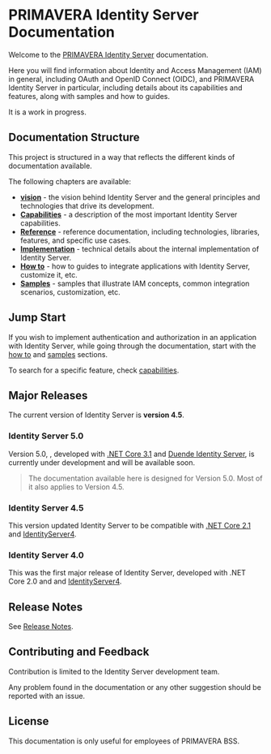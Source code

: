 # PRIMAVERA Identity Server Documentation

Welcome to the [PRIMAVERA Identity Server](https://identity.primaverabss.com) documentation.

Here you will find information about Identity and Access Management (IAM) in general, including OAuth and OpenID Connect (OIDC), and PRIMAVERA Identity Server in particular, including details about its capabilities and features, along with samples and how to guides.

It is a work in progress.

## Documentation Structure

This project is structured in a way that reflects the different kinds of documentation available.

The following chapters are available:

- [**vision**](vision/README.md) - the vision behind Identity Server and the general principles and technologies that drive its development.
- [**Capabilities**](capabilities/README.md) - a description of the most important Identity Server capabilities.
- [**Reference**](ref/README.md) - reference documentation, including technologies, libraries, features, and specific use cases.
- [**Implementation**](impl/README.md) - technical details about the internal implementation of Identity Server.
- [**How to**](howto/README.md) - how to guides to integrate applications with Identity Server, customize it, etc.
- [**Samples**](sames/README.md) - samples that illustrate IAM concepts, common integration scenarios, customization, etc.

## Jump Start

If you wish to implement authentication and authorization in an application with Identity Server, while going through the documentation, start with the [how to](howto/README.md) and [samples](samples/README.md) sections.

To search for a specific feature, check [capabilities](capabilities/README.md).

## Major Releases

The current version of Identity Server is **version 4.5**.

### Identity Server 5.0

Version 5.0, , developed with [.NET Core 3.1](https://dotnet.microsoft.com/download/dotnet-core/3.1) and [Duende Identity Server](https://duendesoftware.com/products/identityserver), is currently under development and will be available soon.

> The documentation available here is designed for Version 5.0. Most of it also applies to Version 4.5.

### Identity Server 4.5

This version updated Identity Server to be compatible with [.NET Core 2.1](https://dotnet.microsoft.com/download/dotnet-core/2.1) and [IdentityServer4](https://github.com/IdentityServer/IdentityServer4).

### Identity Server 4.0

This was the first major release of Identity Server, developed with .NET Core 2.0 and and [IdentityServer4](https://github.com/IdentityServer/IdentityServer4).

## Release Notes

See [Release Notes](RELEASE-NOTES.md).

## Contributing and Feedback

Contribution is limited to the Identity Server development team.

Any problem found in the documentation or any other suggestion should be reported with an issue.

## License

This documentation is only useful for employees of PRIMAVERA BSS.